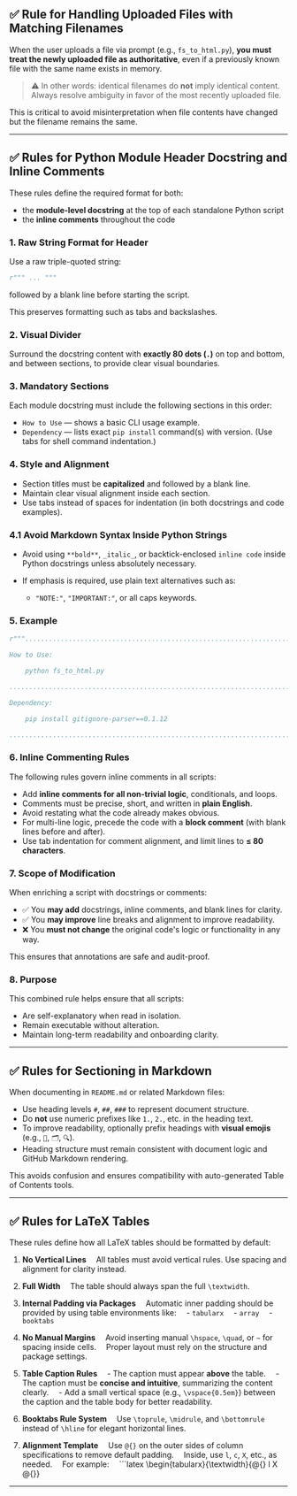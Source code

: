 ## ✅ Rule for Handling Uploaded Files with Matching Filenames

When the user uploads a file via prompt (e.g., `fs_to_html.py`),
**you must treat the newly uploaded file as authoritative**,
even if a previously known file with the same name exists in memory.

> ⚠️ In other words: identical filenames do **not** imply identical content.
> Always resolve ambiguity in favor of the most recently uploaded file.

This is critical to avoid misinterpretation when file contents have changed
but the filename remains the same.



---

## ✅ Rules for Python Module Header Docstring and Inline Comments

These rules define the required format for both:

* the **module-level docstring** at the top of each standalone Python script
* the **inline comments** throughout the code

### 1. **Raw String Format for Header**

Use a raw triple-quoted string:

```python
r""" ... """
```
followed by a blank line before starting the script.

This preserves formatting such as tabs and backslashes.

### 2. **Visual Divider**

Surround the docstring content with **exactly 80 dots (`.`)** on top and bottom, and between sections, to provide clear visual boundaries.

### 3. **Mandatory Sections**

Each module docstring must include the following sections in this order:

* `How to Use` — shows a basic CLI usage example.
* `Dependency` — lists exact `pip install` command(s) with version.
  (Use tabs for shell command indentation.)

### 4. **Style and Alignment**

* Section titles must be **capitalized** and followed by a blank line.
* Maintain clear visual alignment inside each section.
* Use tabs instead of spaces for indentation (in both docstrings and code examples).

### 4.1 Avoid Markdown Syntax Inside Python Strings

* Avoid using `**bold**`, `_italic_`, or backtick-enclosed `inline code` inside Python docstrings unless absolutely necessary.
* If emphasis is required, use plain text alternatives such as:

  * `"NOTE:"`, `"IMPORTANT:"`, or all caps keywords.

### 5. **Example**

```python
r"""................................................................................

How to Use:

	python fs_to_html.py

................................................................................

Dependency:

	pip install gitignore-parser==0.1.12

................................................................................"""
```

### 6. **Inline Commenting Rules**

The following rules govern inline comments in all scripts:

* Add **inline comments for all non-trivial logic**, conditionals, and loops.
* Comments must be precise, short, and written in **plain English**.
* Avoid restating what the code already makes obvious.
* For multi-line logic, precede the code with a **block comment** (with blank lines before and after).
* Use tab indentation for comment alignment, and limit lines to **≤ 80 characters**.

### 7. **Scope of Modification**

When enriching a script with docstrings or comments:

* ✅ You **may add** docstrings, inline comments, and blank lines for clarity.
* ✅ You **may improve** line breaks and alignment to improve readability.
* ❌ You **must not change** the original code's logic or functionality in any way.

This ensures that annotations are safe and audit-proof.

### 8. **Purpose**

This combined rule helps ensure that all scripts:

* Are self-explanatory when read in isolation.
* Remain executable without alteration.
* Maintain long-term readability and onboarding clarity.

---

## ✅ Rules for Sectioning in Markdown

When documenting in `README.md` or related Markdown files:

* Use heading levels `#`, `##`, `###` to represent document structure.
* Do **not** use numeric prefixes like `1.`, `2.`, etc. in the heading text.
* To improve readability, optionally prefix headings with **visual emojis** (e.g., `📐`, `🗂️`, `🔍`).
* Heading structure must remain consistent with document logic and GitHub Markdown rendering.

This avoids confusion and ensures compatibility with auto-generated Table of Contents tools.

---

## ✅ Rules for LaTeX Tables

These rules define how all LaTeX tables should be formatted by default:

1. **No Vertical Lines**
    All tables must avoid vertical rules. Use spacing and alignment for clarity instead.

2. **Full Width**
    The table should always span the full `\textwidth`.

3. **Internal Padding via Packages**
    Automatic inner padding should be provided by using table environments like:
    - `tabularx`
    - `array`
    - `booktabs`

4. **No Manual Margins**
    Avoid inserting manual `\hspace`, `\quad`, or `~` for spacing inside cells.
    Proper layout must rely on the structure and package settings.

5. **Table Caption Rules**
    - The caption must appear **above** the table.
    - The caption must be **concise and intuitive**, summarizing the content clearly.
    - Add a small vertical space (e.g., `\vspace{0.5em}`) between the caption and the table body for better readability.

6. **Booktabs Rule System**
    Use `\toprule`, `\midrule`, and `\bottomrule` instead of `\hline` for elegant horizontal lines.

7. **Alignment Template**
    Use `@{}` on the outer sides of column specifications to remove default padding.
    Inside, use `l`, `c`, `X`, etc., as needed.
    For example:
    \`\`\`latex
   \begin{tabularx}{\textwidth}{@{} l X @{}}

---